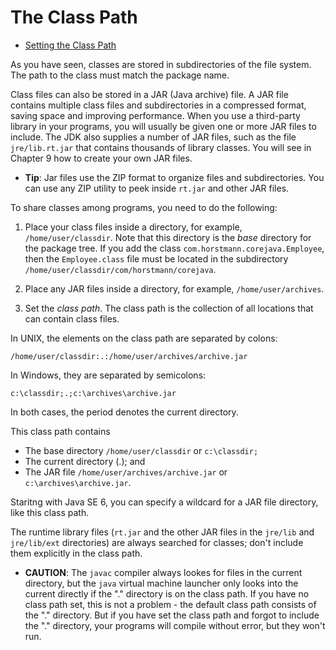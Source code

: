# The Class Path

- [Setting the Class Path]()

As you have seen, classes are stored in subdirectories of the file system. The path to the class must match the package name.

Class files can also be stored in a JAR (Java archive) file. A JAR file contains multiple class files and subdirectories in a compressed format, saving space and improving performance. When you use a third-party library in your programs, you will usually be given one or more JAR files to include. The JDK also supplies a number of JAR files, such as the file `jre/lib.rt.jar` that contains thousands of library classes. You will see in Chapter 9 how to create your own JAR files.

- **Tip**: Jar files use the ZIP format to organize files and subdirectories. You can use any ZIP utility to peek inside `rt.jar` and other JAR files.

To share classes among programs, you need to do the following:

1. Place your class files inside a directory, for example, `/home/user/classdir`. Note that this directory is the _base_ directory for the package tree. If you add the class `com.horstmann.corejava.Employee`, then the `Employee.class` file must be located in the subdirectory `/home/user/classdir/com/horstmann/corejava`.

2. Place any JAR files inside a directory, for example, `/home/user/archives`.

3. Set the _class path_. The class path is the collection of all locations that can contain class files.

In UNIX, the elements on the class path are separated by colons:

```Unix
/home/user/classdir:.:/home/user/archives/archive.jar
```

In Windows, they are separated by semicolons:

```
c:\classdir;.;c:\archives\archive.jar
```

In both cases, the period denotes the current directory.

This class path contains

- The base directory `/home/user/classdir` or `c:\classdir;`
- The current directory (.); and
- The JAR file `/home/user/archives/archive.jar` or `c:\archives\archive.jar`.

Staritng with Java SE 6, you can specify a wildcard for a JAR file directory, like this class path.

The runtime library files (`rt.jar` and the other JAR files in the `jre/lib` and `jre/lib/ext` directories) are always searched for classes; don't include them explicitly in the class path.

- **CAUTION**: The `javac` compiler always lookes for files in the current directory, but the `java` virtual machine launcher only looks into the current directly if the "." directory is on the class path. If you have no class path set, this is not a problem - the default class path consists of the "." directory. But if you have set the class path and forgot to include the "." directory, your programs will compile without error, but they won't run.

